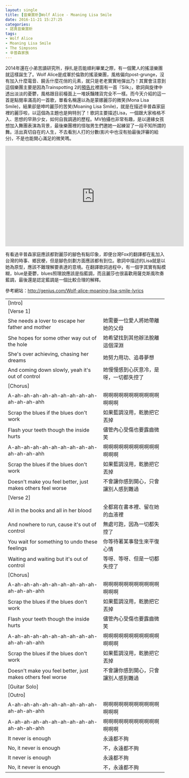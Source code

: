 ```yaml
---
layout: single
title: [音樂賞析]Wolf Alice - Moaning Lisa Smile
date: 2016-11-21 15:27:25
categories:
- 認真音樂賞析
tags:
- Wolf Alice
- Moaning Lisa Smile
- The Simpsons
- 辛普森家族
---
```

2014年還在小弟苦讀研究所，掙扎是否能順利畢業之際，有一個驚人的搖滾樂團就這樣誕生了。Wolf Alice是成軍於倫敦的搖滾樂團，風格偏向post-grunge，沒有加入什麼電音、饒舌什麼花俏的元素，就只是老老實實地彈出乃！其實會注意到這個樂團主要是因為Trainspotting 2的<a href="https://www.youtube.com/watch?v=EsozpEE543w">預告片</a>裡面有一首『Silk』，歌詞與旋律中透出淡淡的憂鬱，風格跟目前檯面上一堆妖豔賤貨完全不一樣。而今天介紹的這一首是點閱率滿高的一首歌，單看名稱還以為是蒙娜麗莎的微笑(Mona Lisa Smile)，結果卻是呻吟麗莎的苦笑(Moaning Lisa Smile)，就是在描述辛普森家庭裡的麗莎啦，以這個為主題也是夠特別了！歌詞主要描述Lisa，一個跟大家格格不入、思想的早熟少女，如何自我調適的歷程。MV拍攝也非常有趣，是以邊緣女孩想加入舞團表演為背景，最後樂團裡的怪咖男生們邀她一起練習了一段不知所謂的舞。活出真切自在的人生，不去看別人打的分數(影片中也沒有拍最後評審的給分)，不是也能開心滿足的微笑嗎。

<p style="text-align: center;"><iframe allowfullscreen="" frameborder="0" height="315" src="https://www.youtube.com/embed/z71df68qLp0?wmode=transparent" width="560" class=""></iframe></p>

有看過辛普森家庭應該都對麗莎的腳色有點印象，即便台灣Fox的翻譯都在亂加入台灣的時事、鄉民梗，但是腳色刻劃方面應該都有到位。歌詞中描述的Lisa就是以她為原型，應該不難理解要表達的意境。在翻譯歌詞過程中，有一個字其實有點模糊，blue是憂鬱，blues照理說應該是指藍調，而且麗莎也很喜歡用薩克斯風吹奏藍調，最後還是認定藍調是一個比較合理的解釋。

參考網站：<a href="http://genius.com/Wolf-alice-moaning-lisa-smile-lyrics">http://genius.com/Wolf-alice-moaning-lisa-smile-lyrics</a>

<table align="center" border="0" cellpadding="1" cellspacing="1" style="width:500px">
	<tbody>
		<tr>
			<td>[Intro]</td>
		</tr>
		<tr>
		</tr>
		<tr>
			<td>[Verse 1]</td>
		</tr>
		<tr>
			<td>She needs a lover to escape her father and mother</td>
			<td>她需要一位愛人將她帶離她的父母</td>
		</tr>
		<tr>
			<td>She hopes for some other way out of the hole</td>
			<td>她希望找到其他辦法脫離這個深淵</td>
		</tr>
		<tr>
			<td>She's over achieving, chasing her dreams</td>
			<td>她努力用功、追尋夢想</td>
		</tr>
		<tr>
			<td>And coming down slowly, yeah it's out of control</td>
			<td>她慢慢感到心灰意冷，是呀，一切都失控了</td>
		</tr>
		<tr>
		</tr>
		<tr>
			<td>[Chorus]</td>
		</tr>
		<tr>
			<td>A-ah-ah-ah-ah-ah-ah-ah-ah-ah-ah-ah-ah-ahh</td>
			<td>啊啊啊啊啊啊啊啊啊啊啊啊啊啊</td>
		</tr>
		<tr>
			<td>Scrap the blues if the blues don't work</td>
			<td>如果藍調沒用，乾脆把它丟掉</td>
		</tr>
		<tr>
			<td>Flash your teeth though the inside hurts</td>
			<td>儘管內心受傷也要露齒微笑</td>
		</tr>
		<tr>
			<td>A-ah-ah-ah-ah-ah-ah-ah-ah-ah-ah-ah-ah-ahh</td>
			<td>啊啊啊啊啊啊啊啊啊啊啊啊啊啊</td>
		</tr>
		<tr>
			<td>Scrap the blues if the blues don't work</td>
			<td>如果藍調沒用，乾脆把它丟掉</td>
		</tr>
		<tr>
			<td>Doesn't make you feel better, just makes others feel worse</td>
			<td>不會讓你感到開心，只會讓別人感到難過</td>
		</tr>
		<tr>
		</tr>
		<tr>
			<td>[Verse 2]</td>
		</tr>
		<tr>
			<td>All in the books and all in her blood</td>
			<td>全都寫在書本裡、留在她的血液裡</td>
		</tr>
		<tr>
			<td>And nowhere to run, cause it's out of control</td>
			<td>無處可跑，因為一切都失控了</td>
		</tr>
		<tr>
			<td>You wait for something to undo these feelings</td>
			<td>你等待著某事發生來平復心情</td>
		</tr>
		<tr>
			<td>Waiting and waiting but it's out of control</td>
			<td>等呀、等呀、但是一切都失控了</td>
		</tr>
		<tr>
		</tr>
		<tr>
			<td>[Chorus]</td>
		</tr>
		<tr>
			<td>A-ah-ah-ah-ah-ah-ah-ah-ah-ah-ah-ah-ah-ahh</td>
			<td>啊啊啊啊啊啊啊啊啊啊啊啊啊啊</td>
		</tr>
		<tr>
			<td>Scrap the blues if the blues don't work</td>
			<td>如果藍調沒用，乾脆把它丟掉</td>
		</tr>
		<tr>
			<td>Flash your teeth though the inside hurts</td>
			<td>儘管內心受傷也要露齒微笑</td>
		</tr>
		<tr>
			<td>A-ah-ah-ah-ah-ah-ah-ah-ah-ah-ah-ah-ah-ahh</td>
			<td>啊啊啊啊啊啊啊啊啊啊啊啊啊啊</td>
		</tr>
		<tr>
			<td>Scrap the blues if the blues don't work</td>
			<td>如果藍調沒用，乾脆把它丟掉</td>
		</tr>
		<tr>
			<td>Doesn't make you feel better, just makes others feel worse</td>
			<td>不會讓你感到開心，只會讓別人感到難過</td>
		</tr>
		<tr>
		</tr>
		<tr>
			<td>[Guitar Solo]</td>
		</tr>
		<tr>
		</tr>
		<tr>
			<td>[Outro]</td>
		</tr>
		<tr>
			<td>A-ah-ah-ah-ah-ah-ah-ah-ah-ah-ah-ah-ah-ahh</td>
			<td>啊啊啊啊啊啊啊啊啊啊啊啊啊啊</td>
		</tr>
		<tr>
			<td>A-ah-ah-ah-ah-ah-ah-ah-ah-ah-ah-ah-ah-ahh</td>
			<td>啊啊啊啊啊啊啊啊啊啊啊啊啊啊</td>
		</tr>
		<tr>
			<td>It never is enough</td>
			<td>永遠都不夠</td>
		</tr>
		<tr>
			<td>No, it never is enough</td>
			<td>不，永遠都不夠</td>
		</tr>
		<tr>
			<td>It never is enough</td>
			<td>永遠都不夠</td>
		</tr>
		<tr>
			<td>No, it never is enough</td>
			<td>不，永遠都不夠</td>
		</tr>
	</tbody>
</table>


